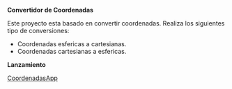 **Convertidor de Coordenadas**

Este proyecto esta basado en convertir coordenadas. 
Realiza los siguientes tipo de conversiones:
- Coordenadas esfericas a cartesianas.
- Coordenadas cartesianas a esfericas.

**Lanzamiento**

[CoordenadasApp](https://github.com/odirpng98/convertirdorCoordenadas/releases/tag/CoordendasApp)
